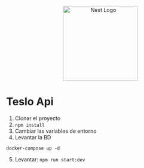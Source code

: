 <p align="center">
  <a href="http://nestjs.com/" target="blank"><img src="https://nestjs.com/img/logo-small.svg" width="200" alt="Nest Logo" /></a>
</p>

# Teslo Api

1. Clonar el proyecto
2. ```npm install```
3. Cambiar las variables de entorno
4. Levantar la BD
```
docker-compose up -d
```
5. Levantar: ```npm run start:dev ```
